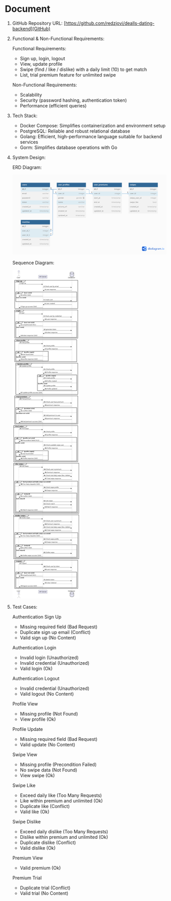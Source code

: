 # Document

1. GitHub Repository URL: [https://github.com/redzjovi/dealls-dating-backend](GitHub)

2. Functional & Non-Functional Requirements:

    Functional Requirements:

    - Sign up, login, logout
    - View, update profile
    - Swipe (find / like / dislike) with a daily limit (10) to get match
    - List, trial premium feature for unlimited swipe

    Non-Functional Requirements:

    - Scalability
    - Security (password hashing, authentication token)
    - Performance (efficient queries)

3. Tech Stack:

    - Docker Compose: Simplifies containerization and environment setup
    - PostgreSQL: Reliable and robust relational database
    - Golang: Efficient, high-performance language suitable for backend services
    - Gorm: Simplifies database operations with Go

4. System Design:

    ERD Diagram:

    ![ERD](asset/image/erd.png)

    Sequence Diagram:

    ![Sequence Diagram](asset/image/sequence-diagram.png)

5. Test Cases:

    Authentication Sign Up

    - Missing required field (Bad Request)
    - Duplicate sign up email (Conflict)
    - Valid sign up (No Content)

    Authentication Login

    - Invalid login (Unauthorized)
    - Invalid credential (Unauthorized)
    - Valid login (Ok)

    Authentication Logout

    - Invalid credential (Unauthorized)
    - Valid logout (No Content)

    Profile View

    - Missing profile (Not Found)
    - View profile (Ok)

    Profile Update

    - Missing required field (Bad Request)
    - Valid update (No Content)

    Swipe View

    - Missing profile (Precondition Failed)
    - No swipe data (Not Found)
    - View swipe (Ok)

    Swipe Like

    - Exceed daily like (Too Many Requests)
    - Like within premium and unlimited (Ok)
    - Duplicate like (Conflict)
    - Valid like (Ok)

    Swipe Dislike

    - Exceed daily dislike (Too Many Requests)
    - Dislike within premium and unlimited (Ok)
    - Duplicate dislike (Conflict)
    - Valid dislike (Ok)

    Premium View
    - Valid premium (Ok)

    Premium Trial
    - Duplicate trial (Conflict)
    - Valid trial (No Content)
